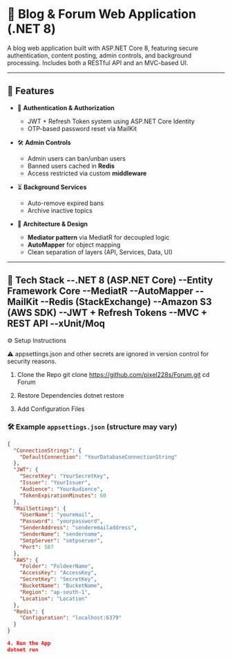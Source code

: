 # 📝 Blog & Forum Web Application (.NET 8)

A blog web application built with ASP.NET Core 8, featuring secure authentication, content posting, admin controls, and background processing. Includes both a RESTful API and an MVC-based UI.

---

## 🚀 Features

- 🔐 **Authentication & Authorization**
  - JWT + Refresh Token system using ASP.NET Core Identity
  - OTP-based password reset via MailKit

- 🛠️ **Admin Controls**
  - Admin users can ban/unban users
  - Banned users cached in **Redis**
  - Access restricted via custom **middleware**

- ⏳ **Background Services**
  - Auto-remove expired bans
  - Archive inactive topics

- 🧱 **Architecture & Design**
  - **Mediator pattern** via MediatR for decoupled logic
  - **AutoMapper** for object mapping
  - Clean separation of layers (API, Services, Data, UI)

---
🧪 Tech Stack
--.NET 8 (ASP.NET Core)
--Entity Framework Core
--MediatR
--AutoMapper
--MailKit
--Redis (StackExchange)
--Amazon S3 (AWS SDK)
--JWT + Refresh Tokens
--MVC + REST API
--xUnit/Moq
---

⚙️ Setup Instructions

⚠️ appsettings.json and other secrets are ignored in version control for security reasons.

1. Clone the Repo
git clone https://github.com/pixel228s/Forum.git
cd Forum

2. Restore Dependencies
dotnet restore

3. Add Configuration Files

### 🛠️ Example `appsettings.json` (structure may vary)

```json
{
  "ConnectionStrings": {
    "DefaultConnection": "YourDatabaseConnectionString"
  },
  "JWT": {
    "SecretKey": "YourSecretKey",
    "Issuer": "YourIssuer",
    "Audience": "YourAudience",
    "TokenExpirationMinutes": 60
  },
  "MailSettings": {
    "UserName": "youremail",
    "Password": "yourpassword",
    "SenderAddress": "senderemailaddress",
    "SenderName": "sendername",
    "SmtpServer": "smtpserver",
    "Port": 587
  },
  "AWS": {
    "Folder": "FoldeerName",
    "AccessKey": "AccessKey",
    "SecretKey": "SecretKey",
    "BucketName": "BucketName",
    "Region": "ap-south-1",
    "Location": "Location"
  },
  "Redis": {
    "Configuration": "localhost:6379"
  }
}

4. Run the App
dotnet run

